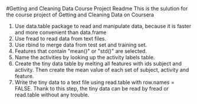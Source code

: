 #Getting and Cleaning Data Course Project Readme
This is the sulution for the course project of Getting and Cleaning Data on Coursera

1. Use data.table package to read and manipulate data, because it is faster and more convenient than data.frame
2. Use fread to read data from text files.
3. Use rbind to merge data from test set and training set.
4. Features that contain "mean()" or "std()" are selected.
5. Name the activities by looking up the activity labels table.
6. Create the tiny data table by melting all features with ids subject and activity. Then create the mean value of each set of subject, activity and feature.
7. Write the tiny data to a text file using read.table with row.names = FALSE. Thank to this step, the tiny data can be read by fread or read.table without any trouble.